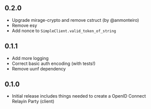 0.2.0
--------------
- Upgrade mirage-crypto and remove cstruct (by @anmonteiro)
- Remove esy
- Add nonce to `SimpleClient.valid_token_of_string`

0.1.1
--------------
- Add more logging
- Correct basic auth encoding (with tests!)
- Remove uunf dependency

0.1.0
--------------
- Initial release includes things needed to create a OpenID Connect Relayin Party (client)